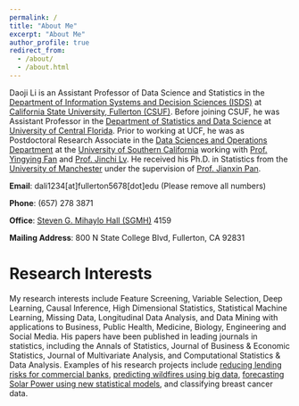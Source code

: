 ```yaml
---
permalink: /
title: "About Me"
excerpt: "About Me"
author_profile: true
redirect_from: 
  - /about/
  - /about.html
---
```


Daoji Li is an Assistant Professor of Data Science and Statistics in the [Department of Information Systems and Decision Sciences (ISDS)](https://business.fullerton.edu/academics/isds) at [California State University, Fullerton (CSUF)](https://www.fullerton.edu/).  Before joining CSUF, he was Assistant Professor in the [Department of Statistics and Data Science](https://sciences.ucf.edu/statistics/) at [University of Central Florida](https://www.ucf.edu/). Prior to working at UCF, he was as Postdoctoral Research Associate in the [Data Sciences and Operations Department](https://www.marshall.usc.edu/departments/data-sciences-and-operations) at the [University of Southern California](https://www.usc.edu/) working with [Prof. Yingying Fan](https://faculty.marshall.usc.edu/yingying-fan/) and [Prof. Jinchi Lv](https://faculty.marshall.usc.edu/jinchi-lv/). He received his Ph.D. in Statistics from the [University of Manchester](https://www.manchester.ac.uk/) under the supervision of [Prof. Jianxin Pan](https://www.maths.manchester.ac.uk/about/people/academic-and-research-staff/).

**Email**: dali1234\[at\]fullerton5678\[dot\]edu (Please remove all numbers)

**Phone**: (657) 278 3871

**Office**: [Steven G. Mihaylo Hall (SGMH)](https://www.fullerton.edu/campusmap/) 4159

**Mailing Address**: 800 N State College Blvd, 
             Fullerton, CA 92831
         

Research Interests 
======

My research interests include Feature Screening, Variable Selection, Deep Learning, Causal Inference, High Dimensional Statistics, Statistical Machine Learning, Missing Data, Longitudinal Data Analysis, and Data Mining with applications to Business, Public Health, Medicine, Biology, Engineering and Social Media.  His papers have been published in leading journals in statistics, including the Annals of Statistics, Journal of Business & Economic Statistics, Journal of Multivariate Analysis, and Computational Statistics & Data Analysis. Examples of his research projects include [reducing lending risks for commercial banks](https://www.americanbanker.com/creditunions/news/how-grad-students-helped-improve-analytics-models-at-cfe-federal-credit-union), [predicting wildfires using big data](https://sciences.ucf.edu/news/team-uses-big-data-predict-wildfires/), [forecasting Solar Power using new statistical models](https://ieeexplore.ieee.org/document/8664060), and classifying breast cancer data. 





